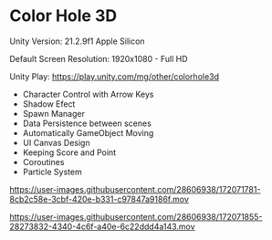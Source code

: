 # Color Hole 3D

Unity Version: 21.2.9f1 Apple Silicon

Default Screen Resolution: 1920x1080 - Full HD

Unity Play: https://play.unity.com/mg/other/colorhole3d

* Character Control with Arrow Keys
* Shadow Efect
* Spawn Manager
* Data Persistence between scenes
* Automatically GameObject Moving
* UI Canvas Design
* Keeping Score and Point
* Coroutines
* Particle System



https://user-images.githubusercontent.com/28606938/172071781-8cb2c58e-3cbf-420e-b331-c97847a9186f.mov



https://user-images.githubusercontent.com/28606938/172071855-28273832-4340-4c6f-a40e-6c22ddd4a143.mov



